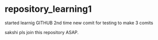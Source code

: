 # repository_learning1
started learnig GITHUB 2nd time
new comit for testing to make 3 comits

sakshi pls join this repository ASAP.

